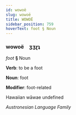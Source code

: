 ```yaml
---
id: wowoë
slug: wowoë
title: WOWOË
sidebar_position: 759
hoverText: foot § Noun
---
```


### wowoë&emsp;<span kind="abugida">ʒʒɽʇ</span>

*foot* **§** Noun

**Verb**: to be a foot

**Noun**: foot

**Modifier**: foot-related

Hawaiian wāwae undefined

*Austronesian Language Family*